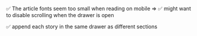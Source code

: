 ✅ The article fonts seem too small when reading on mobile
  => ✅ might want to disable scrolling when the drawer is open

✅ append each story in the same drawer as different sections